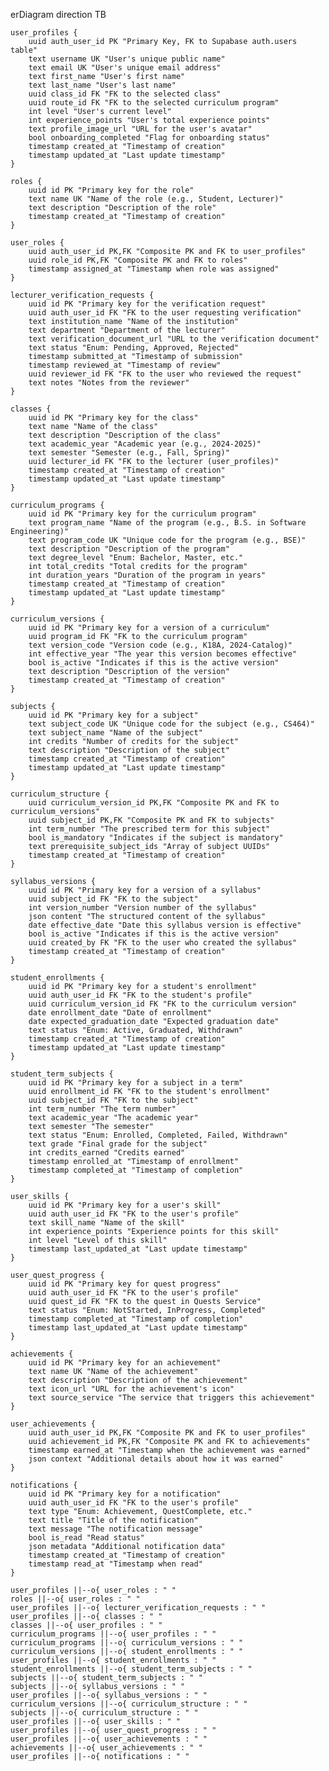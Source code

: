 erDiagram
    direction TB

    user_profiles {
        uuid auth_user_id PK "Primary Key, FK to Supabase auth.users table"
        text username UK "User's unique public name"
        text email UK "User's unique email address"
        text first_name "User's first name"
        text last_name "User's last name"
        uuid class_id FK "FK to the selected class"
        uuid route_id FK "FK to the selected curriculum program"
        int level "User's current level"
        int experience_points "User's total experience points"
        text profile_image_url "URL for the user's avatar"
        bool onboarding_completed "Flag for onboarding status"
        timestamp created_at "Timestamp of creation"
        timestamp updated_at "Last update timestamp"
    }

    roles {
        uuid id PK "Primary key for the role"
        text name UK "Name of the role (e.g., Student, Lecturer)"
        text description "Description of the role"
        timestamp created_at "Timestamp of creation"
    }

    user_roles {
        uuid auth_user_id PK,FK "Composite PK and FK to user_profiles"
        uuid role_id PK,FK "Composite PK and FK to roles"
        timestamp assigned_at "Timestamp when role was assigned"
    }

    lecturer_verification_requests {
        uuid id PK "Primary key for the verification request"
        uuid auth_user_id FK "FK to the user requesting verification"
        text institution_name "Name of the institution"
        text department "Department of the lecturer"
        text verification_document_url "URL to the verification document"
        text status "Enum: Pending, Approved, Rejected"
        timestamp submitted_at "Timestamp of submission"
        timestamp reviewed_at "Timestamp of review"
        uuid reviewer_id FK "FK to the user who reviewed the request"
        text notes "Notes from the reviewer"
    }

    classes {
        uuid id PK "Primary key for the class"
        text name "Name of the class"
        text description "Description of the class"
        text academic_year "Academic year (e.g., 2024-2025)"
        text semester "Semester (e.g., Fall, Spring)"
        uuid lecturer_id FK "FK to the lecturer (user_profiles)"
        timestamp created_at "Timestamp of creation"
        timestamp updated_at "Last update timestamp"
    }

    curriculum_programs {
        uuid id PK "Primary key for the curriculum program"
        text program_name "Name of the program (e.g., B.S. in Software Engineering)"
        text program_code UK "Unique code for the program (e.g., BSE)"
        text description "Description of the program"
        text degree_level "Enum: Bachelor, Master, etc."
        int total_credits "Total credits for the program"
        int duration_years "Duration of the program in years"
        timestamp created_at "Timestamp of creation"
        timestamp updated_at "Last update timestamp"
    }

    curriculum_versions {
        uuid id PK "Primary key for a version of a curriculum"
        uuid program_id FK "FK to the curriculum program"
        text version_code "Version code (e.g., K18A, 2024-Catalog)"
        int effective_year "The year this version becomes effective"
        bool is_active "Indicates if this is the active version"
        text description "Description of the version"
        timestamp created_at "Timestamp of creation"
    }

    subjects {
        uuid id PK "Primary key for a subject"
        text subject_code UK "Unique code for the subject (e.g., CS464)"
        text subject_name "Name of the subject"
        int credits "Number of credits for the subject"
        text description "Description of the subject"
        timestamp created_at "Timestamp of creation"
        timestamp updated_at "Last update timestamp"
    }

    curriculum_structure {
        uuid curriculum_version_id PK,FK "Composite PK and FK to curriculum_versions"
        uuid subject_id PK,FK "Composite PK and FK to subjects"
        int term_number "The prescribed term for this subject"
        bool is_mandatory "Indicates if the subject is mandatory"
        text prerequisite_subject_ids "Array of subject UUIDs"
        timestamp created_at "Timestamp of creation"
    }

    syllabus_versions {
        uuid id PK "Primary key for a version of a syllabus"
        uuid subject_id FK "FK to the subject"
        int version_number "Version number of the syllabus"
        json content "The structured content of the syllabus"
        date effective_date "Date this syllabus version is effective"
        bool is_active "Indicates if this is the active version"
        uuid created_by FK "FK to the user who created the syllabus"
        timestamp created_at "Timestamp of creation"
    }

    student_enrollments {
        uuid id PK "Primary key for a student's enrollment"
        uuid auth_user_id FK "FK to the student's profile"
        uuid curriculum_version_id FK "FK to the curriculum version"
        date enrollment_date "Date of enrollment"
        date expected_graduation_date "Expected graduation date"
        text status "Enum: Active, Graduated, Withdrawn"
        timestamp created_at "Timestamp of creation"
        timestamp updated_at "Last update timestamp"
    }

    student_term_subjects {
        uuid id PK "Primary key for a subject in a term"
        uuid enrollment_id FK "FK to the student's enrollment"
        uuid subject_id FK "FK to the subject"
        int term_number "The term number"
        text academic_year "The academic year"
        text semester "The semester"
        text status "Enum: Enrolled, Completed, Failed, Withdrawn"
        text grade "Final grade for the subject"
        int credits_earned "Credits earned"
        timestamp enrolled_at "Timestamp of enrollment"
        timestamp completed_at "Timestamp of completion"
    }

    user_skills {
        uuid id PK "Primary key for a user's skill"
        uuid auth_user_id FK "FK to the user's profile"
        text skill_name "Name of the skill"
        int experience_points "Experience points for this skill"
        int level "Level of this skill"
        timestamp last_updated_at "Last update timestamp"
    }

    user_quest_progress {
        uuid id PK "Primary key for quest progress"
        uuid auth_user_id FK "FK to the user's profile"
        uuid quest_id FK "FK to the quest in Quests Service"
        text status "Enum: NotStarted, InProgress, Completed"
        timestamp completed_at "Timestamp of completion"
        timestamp last_updated_at "Last update timestamp"
    }

    achievements {
        uuid id PK "Primary key for an achievement"
        text name UK "Name of the achievement"
        text description "Description of the achievement"
        text icon_url "URL for the achievement's icon"
        text source_service "The service that triggers this achievement"
    }

    user_achievements {
        uuid auth_user_id PK,FK "Composite PK and FK to user_profiles"
        uuid achievement_id PK,FK "Composite PK and FK to achievements"
        timestamp earned_at "Timestamp when the achievement was earned"
        json context "Additional details about how it was earned"
    }

    notifications {
        uuid id PK "Primary key for a notification"
        uuid auth_user_id FK "FK to the user's profile"
        text type "Enum: Achievement, QuestComplete, etc."
        text title "Title of the notification"
        text message "The notification message"
        bool is_read "Read status"
        json metadata "Additional notification data"
        timestamp created_at "Timestamp of creation"
        timestamp read_at "Timestamp when read"
    }
    
    user_profiles ||--o{ user_roles : " "
    roles ||--o{ user_roles : " "
    user_profiles ||--o{ lecturer_verification_requests : " "
    user_profiles ||--o{ classes : " "
    classes ||--o{ user_profiles : " "
    curriculum_programs ||--o{ user_profiles : " "
    curriculum_programs ||--o{ curriculum_versions : " "
    curriculum_versions ||--o{ student_enrollments : " "
    user_profiles ||--o{ student_enrollments : " "
    student_enrollments ||--o{ student_term_subjects : " "
    subjects ||--o{ student_term_subjects : " "
    subjects ||--o{ syllabus_versions : " "
    user_profiles ||--o{ syllabus_versions : " "
    curriculum_versions ||--o{ curriculum_structure : " "
    subjects ||--o{ curriculum_structure : " "
    user_profiles ||--o{ user_skills : " "
    user_profiles ||--o{ user_quest_progress : " "
    user_profiles ||--o{ user_achievements : " "
    achievements ||--o{ user_achievements : " "
    user_profiles ||--o{ notifications : " "